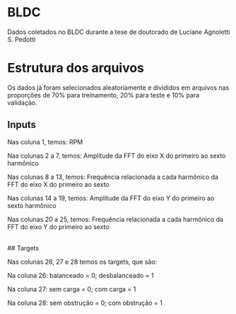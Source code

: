 # BLDC
Dados coletados no BLDC durante a tese de doutorado de Luciane Agnoletti S. Pedotti

# Estrutura dos arquivos
Os dados já foram selecionados aleatoriamente e divididos em arquivos nas proporções de 70% para treinamento, 20% para teste e 10% para validação.
## Inputs
<p>Nas coluna 1, temos: RPM</p>
<p>Nas colunas 2 a 7, temos: Amplitude da FFT do eixo X do primeiro ao sexto harmônico</p>
<p>Nas colunas 8 a 13, temos: Frequência relacionada a cada harmônico da FFT do eixo X do primeiro ao sexto</p>
<p>Nas colunas 14 a 19, temos: Amplitude da FFT do eixo Y do primeiro ao sexto harmônico</p>
<p>Nas colunas 20 a 25, temos: Frequência relacionada a cada harmônico da FFT do eixo Y do primeiro ao sexto</p>
</br>
## Targets
<p>Nas colunas 26, 27 e 28 temos os targets, que são:</p>
<p>Na coluna 26: balanceado = 0; desbalanceado = 1</p>
<p>Na coluna 27: sem carga = 0; com carga = 1</p>
<p>Na coluna 28: sem obstrução = 0; com obstrução = 1</p>
